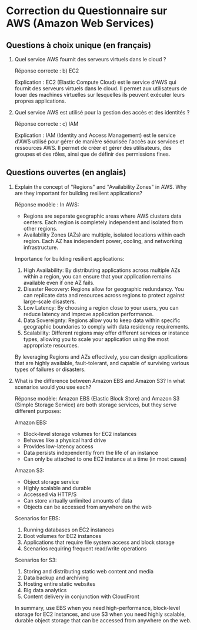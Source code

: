 # Correction du Questionnaire sur AWS (Amazon Web Services)

## Questions à choix unique (en français)

1. Quel service AWS fournit des serveurs virtuels dans le cloud ?
   
   Réponse correcte : b) EC2
   
   Explication : EC2 (Elastic Compute Cloud) est le service d'AWS qui fournit des serveurs virtuels dans le cloud. Il permet aux utilisateurs de louer des machines virtuelles sur lesquelles ils peuvent exécuter leurs propres applications.

2. Quel service AWS est utilisé pour la gestion des accès et des identités ?
   
   Réponse correcte : c) IAM
   
   Explication : IAM (Identity and Access Management) est le service d'AWS utilisé pour gérer de manière sécurisée l'accès aux services et ressources AWS. Il permet de créer et gérer des utilisateurs, des groupes et des rôles, ainsi que de définir des permissions fines.

## Questions ouvertes (en anglais)

1. Explain the concept of "Regions" and "Availability Zones" in AWS. Why are they important for building resilient applications?

   Réponse modèle : 
   In AWS:
   - Regions are separate geographic areas where AWS clusters data centers. Each region is completely independent and isolated from other regions.
   - Availability Zones (AZs) are multiple, isolated locations within each region. Each AZ has independent power, cooling, and networking infrastructure.

   Importance for building resilient applications:
   1. High Availability: By distributing applications across multiple AZs within a region, you can ensure that your application remains available even if one AZ fails.
   2. Disaster Recovery: Regions allow for geographic redundancy. You can replicate data and resources across regions to protect against large-scale disasters.
   3. Low Latency: By choosing a region close to your users, you can reduce latency and improve application performance.
   4. Data Sovereignty: Regions allow you to keep data within specific geographic boundaries to comply with data residency requirements.
   5. Scalability: Different regions may offer different services or instance types, allowing you to scale your application using the most appropriate resources.

   By leveraging Regions and AZs effectively, you can design applications that are highly available, fault-tolerant, and capable of surviving various types of failures or disasters.

2. What is the difference between Amazon EBS and Amazon S3? In what scenarios would you use each?

   Réponse modèle:
   Amazon EBS (Elastic Block Store) and Amazon S3 (Simple Storage Service) are both storage services, but they serve different purposes:

   Amazon EBS:
   - Block-level storage volumes for EC2 instances
   - Behaves like a physical hard drive
   - Provides low-latency access
   - Data persists independently from the life of an instance
   - Can only be attached to one EC2 instance at a time (in most cases)

   Amazon S3:
   - Object storage service
   - Highly scalable and durable
   - Accessed via HTTP/S
   - Can store virtually unlimited amounts of data
   - Objects can be accessed from anywhere on the web

   Scenarios for EBS:
   1. Running databases on EC2 instances
   2. Boot volumes for EC2 instances
   3. Applications that require file system access and block storage
   4. Scenarios requiring frequent read/write operations

   Scenarios for S3:
   1. Storing and distributing static web content and media
   2. Data backup and archiving
   3. Hosting entire static websites
   4. Big data analytics
   5. Content delivery in conjunction with CloudFront

   In summary, use EBS when you need high-performance, block-level storage for EC2 instances, and use S3 when you need highly scalable, durable object storage that can be accessed from anywhere on the web.

